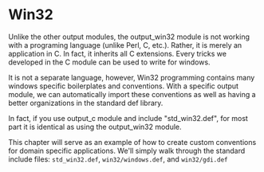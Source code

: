 # Win32

Unlike the other output modules, the output_win32 module is not working with a programing language (unlike Perl, C, etc.). Rather, it is merely an application in C. In fact, it inherits all C extensions. Every tricks we developed in the C module can be used to write for windows. 

It is not a separate language, however, Win32 programming contains many windows specific boilerplates and conventions. With a specific output module, we can automatically import these conventions as well as having a better organizations in the standard def library. 

In fact, if you use output_c module and include "std_win32.def", for most part it is identical as using the output_win32 module.

This chapter will serve as an example of how to create custom conventions for domain specific applications. We'll simply walk through the standard include files: `std_win32.def`, `win32/windows.def`, and `win32/gdi.def`
